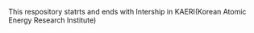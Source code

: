 This respository statrts and ends with Intership in KAERI(Korean Atomic Energy Research Institute)


